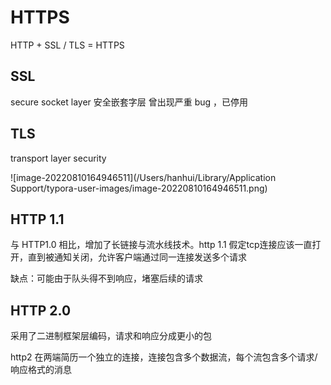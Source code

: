 # HTTPS

HTTP + SSL / TLS = HTTPS

## SSL

secure socket layer 安全嵌套字层 曾出现严重 bug ，已停用

## TLS

transport layer security

!\[image-20220810164946511]\(/Users/hanhui/Library/Application Support/typora-user-images/image-20220810164946511.png)

## HTTP 1.1

与 HTTP1.0 相比，增加了长链接与流水线技术。http 1.1 假定tcp连接应该一直打开，直到被通知关闭，允许客户端通过同一连接发送多个请求

缺点：可能由于队头得不到响应，堵塞后续的请求

## HTTP 2.0

采用了二进制框架层编码，请求和响应分成更小的包

http2 在两端简历一个独立的连接，连接包含多个数据流，每个流包含多个请求/响应格式的消息
